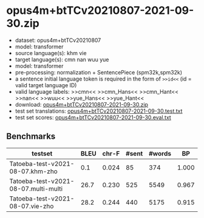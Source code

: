 # opus4m+btTCv20210807-2021-09-30.zip

* dataset: opus4m+btTCv20210807
* model: transformer
* source language(s): khm vie
* target language(s): cmn nan wuu yue
* model: transformer
* pre-processing: normalization + SentencePiece (spm32k,spm32k)
* a sentence initial language token is required in the form of `>>id<<` (id = valid target language ID)
* valid language labels: >>cmn<< >>cmn_Hans<< >>cmn_Hant<< >>nan<< >>wuu<< >>yue_Hans<< >>yue_Hant<<
* download: [opus4m+btTCv20210807-2021-09-30.zip](https://object.pouta.csc.fi/Tatoeba-MT-models/aav-sit/opus4m+btTCv20210807-2021-09-30.zip)
* test set translations: [opus4m+btTCv20210807-2021-09-30.test.txt](https://object.pouta.csc.fi/Tatoeba-MT-models/aav-sit/opus4m+btTCv20210807-2021-09-30.test.txt)
* test set scores: [opus4m+btTCv20210807-2021-09-30.eval.txt](https://object.pouta.csc.fi/Tatoeba-MT-models/aav-sit/opus4m+btTCv20210807-2021-09-30.eval.txt)

## Benchmarks

| testset | BLEU  | chr-F | #sent | #words | BP |
|---------|-------|-------|-------|--------|----|
| Tatoeba-test-v2021-08-07.khm-zho 	| 0.1 	| 0.024 	| 85 	| 374 	| 1.000 |
| Tatoeba-test-v2021-08-07.multi-multi 	| 26.7 	| 0.230 	| 525 	| 5549 	| 0.967 |
| Tatoeba-test-v2021-08-07.vie-zho 	| 28.2 	| 0.244 	| 440 	| 5175 	| 0.915 |

